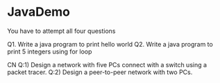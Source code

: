 # JavaDemo

You have to attempt all four questions

Q1. Write a java program to print hello world
Q2. Write a java program to print 5 integers using for loop

CN
Q:1) Design a network with five PCs connect with a switch using a packet tracer.
Q:2)  Design a peer-to-peer network with two PCs.
